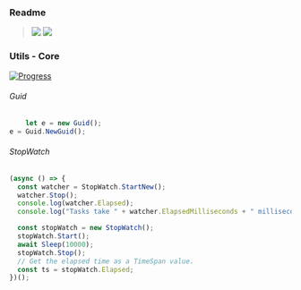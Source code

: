 ### Readme

> [![](https://img.shields.io/badge/Main-readme‌‌‌‌‌‌‌-white)](../../readme.desc.md)
> [![](https://img.shields.io/badge/usage‌‌‌‌‌‌‌-orange)](usage.md)

### Utils - Core

[![Progress](https://img.shields.io/badge/Demo-☐☐☐☐☐‌‌‌‌‌‌‌-blue)](https://krsln.github.io/NgLootBox/Libraries/Utils/Core)

###### Guid

```typescript
    let e = new Guid();
e = Guid.NewGuid(); 
```

###### StopWatch

```typescript
(async () => {
  const watcher = StopWatch.StartNew();
  watcher.Stop();
  console.log(watcher.Elapsed);
  console.log("Tasks take " + watcher.ElapsedMilliseconds + " milliseconds");

  const stopWatch = new StopWatch();
  stopWatch.Start();
  await Sleep(10000);
  stopWatch.Stop();
  // Get the elapsed time as a TimeSpan value.
  const ts = stopWatch.Elapsed;
})();
```

